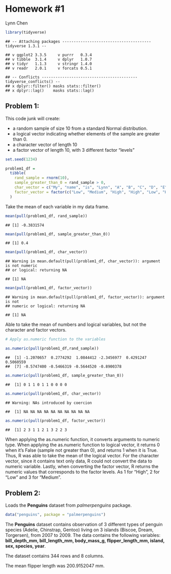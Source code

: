 Homework \#1
================
Lynn Chen

``` r
library(tidyverse)
```

    ## -- Attaching packages --------------------------------------- tidyverse 1.3.1 --

    ## v ggplot2 3.3.5     v purrr   0.3.4
    ## v tibble  3.1.4     v dplyr   1.0.7
    ## v tidyr   1.1.3     v stringr 1.4.0
    ## v readr   2.0.1     v forcats 0.5.1

    ## -- Conflicts ------------------------------------------ tidyverse_conflicts() --
    ## x dplyr::filter() masks stats::filter()
    ## x dplyr::lag()    masks stats::lag()

## Problem 1:

This code junk will create:

-   a random sample of size 10 from a standard Normal distribution.
-   a logical vector indicating whether elements of the sample are
    greater than 0.
-   a character vector of length 10
-   a factor vector of length 10, with 3 different factor “levels”

``` r
set.seed(1234)

problem1_df = 
  tibble(
    rand_sample = rnorm(10),
    sample_greater_than_0 = rand_sample > 0,
    char_vector = c("My", "name", "is", "Lynn", "A", "B", "C", "D", "E", "F"),
    factor_vector = factor(c("Low", "Medium", "High", "High", "Low", "High", "Medium", "Low", "Low", "Medium"))
  )
```

Take the mean of each variable in my data frame.

``` r
mean(pull(problem1_df, rand_sample))
```

    ## [1] -0.3831574

``` r
mean(pull(problem1_df, sample_greater_than_0))
```

    ## [1] 0.4

``` r
mean(pull(problem1_df, char_vector))
```

    ## Warning in mean.default(pull(problem1_df, char_vector)): argument is not numeric
    ## or logical: returning NA

    ## [1] NA

``` r
mean(pull(problem1_df, factor_vector))
```

    ## Warning in mean.default(pull(problem1_df, factor_vector)): argument is not
    ## numeric or logical: returning NA

    ## [1] NA

Able to take the mean of numbers and logical variables, but not the
character and factor vectors.

``` r
# Apply as.numeric function to the variables

as.numeric(pull(problem1_df,rand_sample))
```

    ##  [1] -1.2070657  0.2774292  1.0844412 -2.3456977  0.4291247  0.5060559
    ##  [7] -0.5747400 -0.5466319 -0.5644520 -0.8900378

``` r
as.numeric(pull(problem1_df, sample_greater_than_0))
```

    ##  [1] 0 1 1 0 1 1 0 0 0 0

``` r
as.numeric(pull(problem1_df, char_vector))
```

    ## Warning: NAs introduced by coercion

    ##  [1] NA NA NA NA NA NA NA NA NA NA

``` r
as.numeric(pull(problem1_df, factor_vector))
```

    ##  [1] 2 3 1 1 2 1 3 2 2 3

When applying the as.numeric function, it converts arguments to numeric
type. When applying the as.numeric function to logical vector, it
returns 0 when it’s False (sample not greater than 0), and returns 1
when it is True. Thus, R was able to take the mean of the logical
vector. For the character vector, since it contains text only data, R
could not convert the data to numeric variable. Lastly, when converting
the factor vector, R returns the numeric values that corresponds to the
factor levels. As 1 for “High”, 2 for “Low” and 3 for “Medium”.

## Problem 2:

Loads the **Penguins** dataset from *palmerpenguins* package.

``` r
data("penguins", package = "palmerpenguins")
```

The **Penguins** dataset contains observation of 3 different types of
penguin species (Adelie, Chinstrap, Gentoo) living on 3 islands (Biscoe,
Dream, Torgersen), from 2007 to 2009. The data contains the following
variables: **bill\_depth\_mm, bill\_length\_mm, body\_mass\_g,
flipper\_length\_mm, island, sex, species, year**.

The dataset contains 344 rows and 8 columns.

The mean flipper length was 200.9152047 mm.
